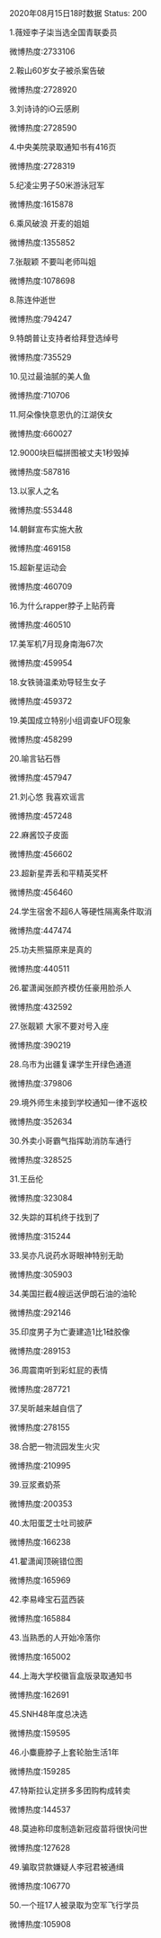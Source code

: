 2020年08月15日18时数据
Status: 200

1.薇娅李子柒当选全国青联委员

微博热度:2733106

2.鞍山60岁女子被杀案告破

微博热度:2728920

3.刘诗诗的iO云感刷

微博热度:2728590

4.中央美院录取通知书有416页

微博热度:2728319

5.纪凌尘男子50米游泳冠军

微博热度:1615878

6.乘风破浪 开麦的姐姐

微博热度:1355852

7.张靓颖 不要叫老师叫姐

微博热度:1078698

8.陈连仲逝世

微博热度:794247

9.特朗普让支持者给拜登选绰号

微博热度:735529

10.见过最油腻的美人鱼

微博热度:710706

11.阿朵像快意恩仇的江湖侠女

微博热度:660027

12.9000块巨幅拼图被丈夫1秒毁掉

微博热度:587816

13.以家人之名

微博热度:553448

14.朝鲜宣布实施大赦

微博热度:469158

15.超新星运动会

微博热度:460709

16.为什么rapper脖子上贴药膏

微博热度:460510

17.美军机7月现身南海67次

微博热度:459954

18.女铁骑温柔劝导轻生女子

微博热度:459372

19.美国成立特别小组调查UFO现象

微博热度:458299

20.喻言钻石唇

微博热度:457947

21.刘心悠 我喜欢谣言

微博热度:457248

22.麻酱饺子皮面

微博热度:456602

23.超新星弄丢和平精英奖杯

微博热度:456460

24.学生宿舍不超6人等硬性隔离条件取消

微博热度:447474

25.功夫熊猫原来是真的

微博热度:440511

26.翟潇闻张颜齐模仿任豪用脸杀人

微博热度:432592

27.张靓颖 大家不要对号入座

微博热度:390219

28.乌市为出疆复课学生开绿色通道

微博热度:379806

29.境外师生未接到学校通知一律不返校

微博热度:352634

30.外卖小哥霸气指挥助消防车通行

微博热度:328525

31.王岳伦

微博热度:323084

32.失踪的耳机终于找到了

微博热度:315244

33.吴亦凡说药水哥眼神特别无助

微博热度:305903

34.美国拦截4艘运送伊朗石油的油轮

微博热度:292146

35.印度男子为亡妻建造1比1硅胶像

微博热度:289153

36.周震南听到彩虹屁的表情

微博热度:287721

37.吴昕越来越自信了

微博热度:278155

38.合肥一物流园发生火灾

微博热度:210995

39.豆浆煮奶茶

微博热度:200353

40.太阳蛋芝士吐司披萨

微博热度:166238

41.翟潇闻顶碗错位图

微博热度:165969

42.李易峰宝石蓝西装

微博热度:165884

43.当熟悉的人开始冷落你

微博热度:165002

44.上海大学校徽盲盒版录取通知书

微博热度:162691

45.SNH48年度总决选

微博热度:159595

46.小麋鹿脖子上套轮胎生活1年

微博热度:159285

47.特斯拉认定拼多多团购构成转卖

微博热度:144537

48.莫迪称印度制造新冠疫苗将很快问世

微博热度:127628

49.骗取贷款嫌疑人李冠君被通缉

微博热度:106770

50.一个班17人被录取为空军飞行学员

微博热度:105908

